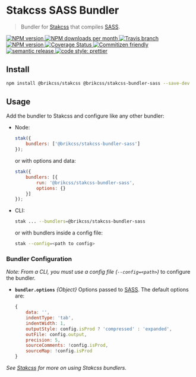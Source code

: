# Stakcss SASS Bundler

> Bundler for [Stakcss](https://github.com/brikcss/stakcss) that compiles [SASS](https://sass-lang.com/).

<!-- Shields. -->
<p>
	<!-- NPM version. -->
	<a href="https://www.npmjs.com/package/@brikcss/stakcss-bundler-sass">
		<img alt="NPM version" src="https://img.shields.io/npm/v/@brikcss/stakcss-bundler-sass.svg?style=flat-square">
	</a>
	<!-- NPM downloads/month. -->
	<a href="https://www.npmjs.com/package/@brikcss/stakcss-bundler-sass">
		<img alt="NPM downloads per month" src="https://img.shields.io/npm/dm/@brikcss/stakcss-bundler-sass.svg?style=flat-square">
	</a>
	<!-- Travis branch. -->
	<a href="https://github.com/brikcss/stakcss-bundler-sass/tree/master">
		<img alt="Travis branch" src="https://img.shields.io/travis/rust-lang/rust/master.svg?style=flat-square&label=master">
	</a>
	<!-- Codacy. -->
	<a href="https://www.codacy.com/app/thezimmee/stakcss-bundler-sass">
		<img alt="NPM version" src="https://img.shields.io/codacy/grade/f8a5424fac3b4ef6a2caf0df775487ac/master.svg?style=flat-square">
	</a>
	<!-- Coveralls -->
	<a href='https://coveralls.io/github/brikcss/stakcss-bundler-sass?branch=master'>
		<img src='https://img.shields.io/coveralls/github/brikcss/stakcss-bundler-sass/master.svg?style=flat-square' alt='Coverage Status' />
	</a>
	<!-- Commitizen friendly. -->
	<a href="http://commitizen.github.io/cz-cli/">
		<img alt="Commitizen friendly" src="https://img.shields.io/badge/commitizen-friendly-brightgreen.svg?style=flat-square">
	</a>
	<!-- Semantic release. -->
	<a href="https://github.com/semantic-release/semantic-release">
		<img alt="semantic release" src="https://img.shields.io/badge/%20%20%F0%9F%93%A6%F0%9F%9A%80-semantic--release-e10079.svg?style=flat-square">
	</a>
	<!-- Prettier code style. -->
	<a href="https://prettier.io/">
		<img alt="code style: prettier" src="https://img.shields.io/badge/code_style-prettier-ff69b4.svg?style=flat-square">
	</a>
	<!-- MIT License. -->
	<!-- <a href="https://choosealicense.com/licenses/mit/">
		<img alt="License" src="https://img.shields.io/npm/l/express.svg?style=flat-square">
	</a> -->
</p>

## Install

```sh
npm install @brikcss/stakcss @brikcss/stakcss-bundler-sass --save-dev
```

## Usage

Add the bundler to Stakcss and configure like any other bundler:

- Node:
	```js
	stak({
		bundlers: ['@brikcss/stakcss-bundler-sass']
	});
	```

	or with options and data:

	```js
	stak({
		bundlers: [{
			run: '@brikcss/stakcss-bundler-sass',
			options: {}
		}]
	});
	```

- CLI:
	```sh
	stak ... --bundlers=@brikcss/stakcss-bundler-sass
	```

	or with bundlers inside a config file:

	```sh
	stak --config=<path to config>
	```

### Bundler Configuration

_Note: From a CLI, you must use a config file (`--config=<path>`)_ to configure the bundler.

- **`bundler.options`** _{Object}_ Options passed to [SASS](https://github.com/sass/node-sass#options). The default options are:

	```js
	{
		data: '',
		indentType: 'tab',
		indentWidth: 1,
		outputStyle: config.isProd ? 'compressed' : 'expanded',
		outFile: config.output,
		precision: 5,
		sourceComments: !config.isProd,
		sourceMap: !config.isProd
	}
	```

_See [Stakcss](https://github.com/brikcss/stakcss) for more on using Stakcss bundlers._
